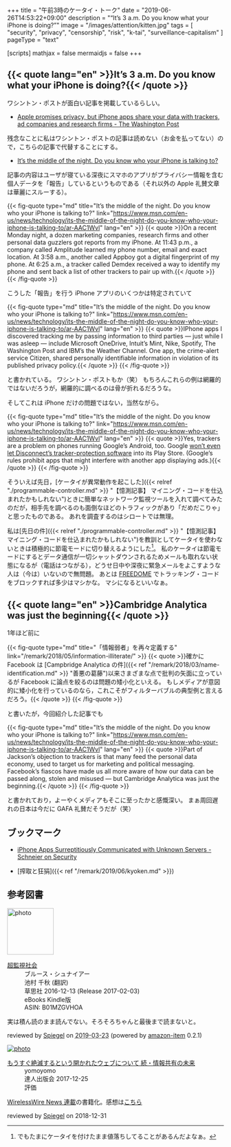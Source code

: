 +++
title = "午前3時のケータイ・トーク"
date =  "2019-06-26T14:53:22+09:00"
description = "“It’s 3 a.m. Do you know what your iPhone is doing?”"
image = "/images/attention/kitten.jpg"
tags = [ "security", "privacy", "censorship", "risk", "k-tai", "surveillance-capitalism" ]
pageType = "text"

[scripts]
  mathjax = false
  mermaidjs = false
+++

## {{< quote lang="en" >}}It’s 3 a.m. Do you know what your iPhone is doing?{{< /quote >}}

ワシントン・ポストが面白い記事を掲載しているらしい。

- [Apple promises privacy, but iPhone apps share your data with trackers, ad companies and research firms - The Washington Post](https://www.washingtonpost.com/technology/2019/05/28/its-middle-night-do-you-know-who-your-iphone-is-talking/)

残念なことに私はワシントン・ポストの記事は読めない（お金を払ってない）ので，こちらの記事で代替することにする。

- [It’s the middle of the night. Do you know who your iPhone is talking to?](https://www.msn.com/en-us/news/technology/its-the-middle-of-the-night-do-you-know-who-your-iphone-is-talking-to/ar-AAC1Wvl)

記事の内容はユーザが寝ている深夜にスマホのアプリがプライバシー情報を含む個人データを「報告」しているというものである（それ以外の Apple 礼賛文章は華麗にスルーする）。

{{< fig-quote type="md" title="It’s the middle of the night. Do you know who your iPhone is talking to?" link="https://www.msn.com/en-us/news/technology/its-the-middle-of-the-night-do-you-know-who-your-iphone-is-talking-to/ar-AAC1Wvl" lang="en" >}}
{{< quote >}}On a recent Monday night, a dozen marketing companies, research firms and other personal data guzzlers got reports from my iPhone. At 11:43 p.m., a company called Amplitude learned my phone number, email and exact location. At 3:58 a.m., another called Appboy got a digital fingerprint of my phone. At 6:25 a.m., a tracker called Demdex received a way to identify my phone and sent back a list of other trackers to pair up with.{{< /quote >}}
{{< /fig-quote >}}

こうした「報告」を行う iPhone アプリのいくつかは特定されていて

{{< fig-quote type="md" title="It’s the middle of the night. Do you know who your iPhone is talking to?" link="https://www.msn.com/en-us/news/technology/its-the-middle-of-the-night-do-you-know-who-your-iphone-is-talking-to/ar-AAC1Wvl" lang="en" >}}
{{< quote >}}IPhone apps I discovered tracking me by passing information to third parties — just while I was asleep — include Microsoft OneDrive, Intuit’s Mint, Nike, Spotify, The Washington Post and IBM’s the Weather Channel. One app, the crime-alert service Citizen, shared personally identifiable information in violation of its published privacy policy.{{< /quote >}}
{{< /fig-quote >}}

と書かれている。
ワシントン・ポストもか（笑）
もちろんこれらの例は網羅的ではないだろうが，網羅的に調べるのは骨が折れるだろうな。

そしてこれは iPhone だけの問題ではない，当然ながら。

{{< fig-quote type="md" title="It’s the middle of the night. Do you know who your iPhone is talking to?" link="https://www.msn.com/en-us/news/technology/its-the-middle-of-the-night-do-you-know-who-your-iphone-is-talking-to/ar-AAC1Wvl" lang="en" >}}
{{< quote >}}Yes, trackers are a problem on phones running Google’s Android, too. Google [won’t even let Disconnect’s tracker-protection software](https://disconnect.me/blog/update-android-app-is-still-banned-from-play-and-google-wont-talk-about-it) into its Play Store. (Google’s rules prohibit apps that might interfere with another app displaying ads.){{< /quote >}}
{{< /fig-quote >}}

そういえば先日，[ケータイが異常動作を起こした]({{< relref "./programmable-controller.md" >}} "【憶測記事】 マイニング・コードを仕込まれたかもしれない")ときに簡単なネットワーク監視ツールを入れて調べてみたのだが，相手先を調べるのも面倒なほどのトラフィックがあり「だめだこりゃ」と思ったものである。
あれを調査するのはシロートでは無理。

私は[先日の件]({{< relref "./programmable-controller.md" >}} "【憶測記事】 マイニング・コードを仕込まれたかもしれない")を教訓としてケータイを使わないときは積極的に節電モードに切り替えるようにした[^no1]。
私のケータイは節電モードにするとデータ通信が一切シャットダウンされるためメールも取れない状態になるが（電話はつながる），どうせ日中や深夜に緊急メールをよこすような人は（今は）いないので無問題。
あとは [FREEDOME](https://www.f-secure.com/en/home/products/freedome "F-Secure FREEDOME VPN — Protect your privacy | F-Secure") でトラッキング・コードをブロックすれば多少はマシかな。
マシになるといいなぁ。

[^no1]: でもたまにケータイを付けたまま値落ちしてることがあるんだよなぁ。

## {{< quote lang="en" >}}Cambridge Analytica was just the beginning{{< /quote >}}

1年ほど前に

{{< fig-quote type="md" title="「情報弱者」を再々定義する" link="/remark/2018/05/information-illiterate/" >}}
{{< quote >}}確かに Facebook は [Campbridge Analytica の件]({{< ref "/remark/2018/03/name-identification.md" >}} "善悪の葛藤")以来さまざまな点で批判の矢面に立っているが Facebook に論点を絞るのは問題の矮小化といえる。
もしメディアが意図的に矮小化を行っているのなら，これこそがフィルターバブルの典型例と言えるだろう。{{< /quote >}}
{{< /fig-quote >}}

と書いたが，今回紹介した記事でも

{{< fig-quote type="md" title="It’s the middle of the night. Do you know who your iPhone is talking to?" link="https://www.msn.com/en-us/news/technology/its-the-middle-of-the-night-do-you-know-who-your-iphone-is-talking-to/ar-AAC1Wvl" lang="en" >}}
{{< quote >}}Part of Jackson’s objection to trackers is that many feed the personal data economy, used to target us for marketing and political messaging. Facebook’s fiascos have made us all more aware of how our data can be passed along, stolen and misused — but Cambridge Analytica was just the beginning.{{< /quote >}}
{{< /fig-quote >}}

と書かれており，よーやくメディアもそこに至ったかと感慨深い。
まぁ周回遅れの日本は今だに GAFA 礼賛だそうだが（笑）

## ブックマーク

- [iPhone Apps Surreptitiously Communicated with Unknown Servers - Schneier on Security](https://www.schneier.com/blog/archives/2019/06/iphone_apps_sur.html)

- [搾取と狂狷]({{< ref "/remark/2019/06/kyoken.md" >}})

## 参考図書

<div class="hreview">
  <div class="photo"><a class="item url" href="https://www.amazon.co.jp/%E8%B6%85%E7%9B%A3%E8%A6%96%E7%A4%BE%E4%BC%9A-%E3%83%96%E3%83%AB%E3%83%BC%E3%82%B9%E3%83%BB%E3%82%B7%E3%83%A5%E3%83%8A%E3%82%A4%E3%82%A2%E3%83%BC-ebook/dp/B01MZGVHOA?SubscriptionId=AKIAJYVUJ3DMTLAECTHA&tag=baldandersinf-22&linkCode=xm2&camp=2025&creative=165953&creativeASIN=B01MZGVHOA"><img src="https://images-fe.ssl-images-amazon.com/images/I/51T6PBdGbyL._SL160_.jpg" width="108" alt="photo"></a></div>
  <dl class="fn">
    <dt><a href="https://www.amazon.co.jp/%E8%B6%85%E7%9B%A3%E8%A6%96%E7%A4%BE%E4%BC%9A-%E3%83%96%E3%83%AB%E3%83%BC%E3%82%B9%E3%83%BB%E3%82%B7%E3%83%A5%E3%83%8A%E3%82%A4%E3%82%A2%E3%83%BC-ebook/dp/B01MZGVHOA?SubscriptionId=AKIAJYVUJ3DMTLAECTHA&tag=baldandersinf-22&linkCode=xm2&camp=2025&creative=165953&creativeASIN=B01MZGVHOA">超監視社会</a></dt>
	<dd>ブルース・シュナイアー</dd>
	<dd>池村 千秋 (翻訳)</dd>
    <dd>草思社 2016-12-13 (Release 2017-02-03)</dd>
    <dd>eBooks Kindle版</dd>
    <dd>ASIN: B01MZGVHOA</dd>
  </dl>
  <p class="description">実は積ん読のまま読んでない。そろそろちゃんと最後まで読まないと。</p>
  <p class="powered-by" >reviewed by <a href='#maker' class='reviewer'>Spiegel</a> on <abbr class="dtreviewed" title="2019-03-23">2019-03-23</abbr> (powered by <a href="https://github.com/spiegel-im-spiegel/amazon-item" >amazon-item</a> 0.2.1)</p>
</div>

<div class="hreview" >
	<div class="photo"><a class="item url" href="https://tatsu-zine.com/books/infoshare2"><img src="https://tatsu-zine.com/images/books/877/cover_s.jpg" alt="photo"></a></div>
    <dl class="fn">
      <dt><a href="https://tatsu-zine.com/books/infoshare2">もうすぐ絶滅するという開かれたウェブについて 続・情報共有の未来</a></dt>
      <dd>yomoyomo</dd>
      <dd>達人出版会 2017-12-25</dd>
      <dd>評価&nbsp;<abbr class="rating fa-sm" title="4">
        <i class="fas fa-star"></i>
        <i class="fas fa-star"></i>
        <i class="fas fa-star"></i>
        <i class="fas fa-star"></i>
        <i class="far fa-star"></i>
      </abbr></dd>
    </dl>
    <p class="description"><a href="https://wirelesswire.jp/author/yomoyomo/">WirelessWire News 連載</a>の書籍化。感想は<a href="/remark/2019/01/infoshare2/">こちら</a></p>
	<p class="powered-by" >reviewed by <a href='#maker' class='reviewer'>Spiegel</a> on <abbr class="dtreviewed">2018-12-31</abbr></p>
</div>
